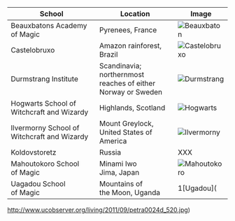 |School|Location|Image|
|---|---|---|
Beauxbatons Academy<br/>of Magic | Pyrenees, France | ![Beauxbaton](https://images.gr-assets.com/groups/1307388040p8/49148.jpg)
Castelobruxo | Amazon rainforest, Brazil | ![Castelobruxo](https://i.ytimg.com/vi/mUFDLVIdntw/maxresdefault.jpg)
Durmstrang Institute | Scandinavia; northernmost<br/>reaches of either Norway or Sweden | ![Durmstrang](http://mediaresources.idiva.com/media/luxury/photogallery/2015/Apr/luxury_castle_norwegian_600x450.jpg)
Hogwarts School of<br/>Witchcraft and Wizardy | Highlands, Scotland | ![Hogwarts](http://wizardsandwhatnot.com/files/2016/05/hptitle.jpg)
Ilvermorny School of Witchcraft and Wizardy | Mount Greylock,<br/>United States of America | ![Ilvermorny](http://media.gettyimages.com/videos/the-veterans-war-memorial-tower-on-mount-greylock-surrounded-by-video-idmr_00091338?s=640x640)
Koldovstoretz | Russia | XXX 
Mahoutokoro School<br/>of Magic | Minami Iwo<br/>Jima, Japan | ![Mahoutokoro](http://wandw.wdfiles.com/local--files/schools-of-magic/Mahoutokoro.jpg)
Uagadou School<br/>of Magic | Mountains of<br/>the Moon, Uganda | 1[Ugadou](
http://www.ucobserver.org/living/2011/09/petra0024d_520.jpg)
